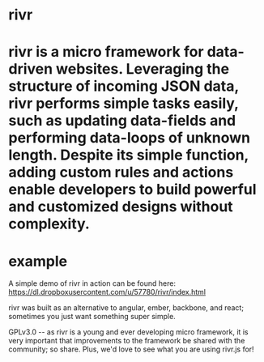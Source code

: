 # rivr
rivr is a micro framework for data-driven websites. Leveraging the structure of incoming JSON data, rivr performs simple tasks easily, such as updating data-fields and performing data-loops of unknown length. Despite its simple function, adding custom rules and actions enable developers to build powerful and customized designs without complexity. 
====
example
====
A simple demo of rivr in action can be found here: 
https://dl.dropboxusercontent.com/u/57780/rivr/index.html

rivr was built as an alternative to angular, ember, backbone, and react; sometimes you just want something super simple. 

GPLv3.0 -- as rivr is a young and ever developing micro framework, it is very important that improvements to the framework be shared with the community; so share. Plus, we'd love to see what you are using rivr.js for!
